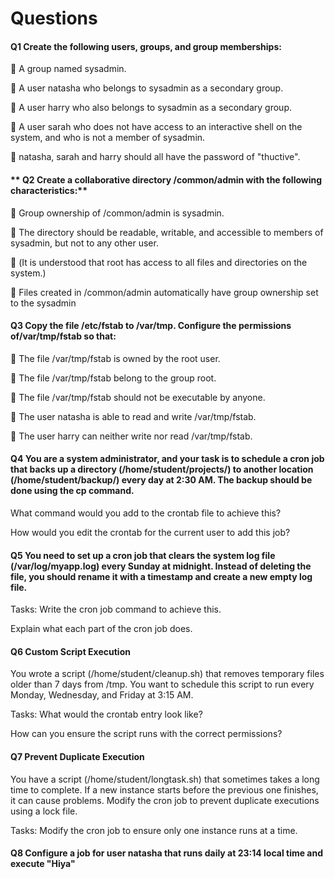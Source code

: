 # **Questions**

#### **Q1 Create the following users, groups, and group memberships:**

 A group named sysadmin.

 A user natasha who belongs to sysadmin as a secondary group.

 A user harry who also belongs to sysadmin as a secondary group.

 A user sarah who does not have access to an interactive shell on the system, and who is not a member of sysadmin.

 natasha, sarah and harry should all have the password of "thuctive".

#### ** Q2 Create a collaborative directory /common/admin with the following characteristics:**

 Group ownership of /common/admin is sysadmin.

 The directory should be readable, writable, and accessible to members of sysadmin, but not to any other user.

 (It is understood that root has access to all files and directories on the system.)

 Files created in /common/admin automatically have group ownership set to the sysadmin

#### **Q3 Copy the file /etc/fstab to /var/tmp. Configure the permissions of/var/tmp/fstab so that:**

 The file /var/tmp/fstab is owned by the root user.

 The file /var/tmp/fstab belong to the group root.

 The file /var/tmp/fstab should not be executable by anyone.

 The user natasha is able to read and write /var/tmp/fstab.

 The user harry can neither write nor read /var/tmp/fstab.


#### Q4 You are a system administrator, and your task is to schedule a cron job that backs up a directory (/home/student/projects/) to another location (/home/student/backup/) every day at 2:30 AM. The backup should be done using the cp command.

What command would you add to the crontab file to achieve this?

How would you edit the crontab for the current user to add this job?


#### Q5 You need to set up a cron job that clears the system log file (/var/log/myapp.log) every Sunday at midnight. Instead of deleting the file, you should rename it with a timestamp and create a new empty log file.

Tasks:
Write the cron job command to achieve this.

Explain what each part of the cron job does.


#### Q6 Custom Script Execution
You wrote a script (/home/student/cleanup.sh) that removes temporary files older than 7 days from /tmp. You want to schedule this script to run every Monday, Wednesday, and Friday at 3:15 AM.

Tasks:
What would the crontab entry look like?

How can you ensure the script runs with the correct permissions?


#### Q7 Prevent Duplicate Execution
You have a script (/home/student/longtask.sh) that sometimes takes a long time to complete. If a new instance starts before the previous one finishes, it can cause problems. Modify the cron job to prevent duplicate executions using a lock file.

Tasks:
Modify the cron job to ensure only one instance runs at a time.


#### Q8 Configure a job for user natasha that runs daily at 23:14 local time and execute "Hiya"
